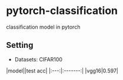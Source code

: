 # pytorch-classification
classification model in pytorch

## Setting
- Datasets: CIFAR100

|model||test acc|
|:---:|:-------:|
|vgg16|0.597|
